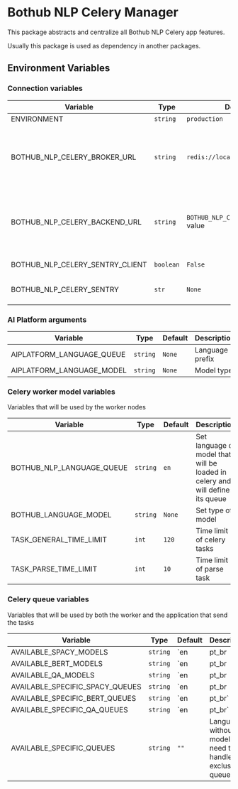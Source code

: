 # Bothub NLP Celery Manager

This package abstracts and centralize all Bothub NLP Celery app features.

Usually this package is used as dependency in another packages.

## Environment Variables

### Connection variables
| Variable | Type | Default | Description |
|--|--|--|--|
| ENVIRONMENT | `string` | `production` |  |
| BOTHUB_NLP_CELERY_BROKER_URL | `string` | `redis://localhost:6379/0` | Celery Broker URL, check usage instructions in [Celery Docs](http://docs.celeryproject.org/en/latest/index.html) |
| BOTHUB_NLP_CELERY_BACKEND_URL | `string` | `BOTHUB_NLP_CELERY_BROKER_URL` value | Celery Backend URL, check usage instructions in [Celery Docs](http://docs.celeryproject.org/en/latest/index.html) |
| BOTHUB_NLP_CELERY_SENTRY_CLIENT | `boolean` | `False` | Enable Sentry |
| BOTHUB_NLP_CELERY_SENTRY | `str` | `None` | Set URL Sentry Server |

### AI Platform arguments

| Variable | Type | Default | Description |
|--|--|--|--|
| AIPLATFORM_LANGUAGE_QUEUE | `string` | `None` | Language prefix |
| AIPLATFORM_LANGUAGE_MODEL | `string` | `None` | Model type |

### Celery worker model variables
Variables that will be used by the worker nodes

| Variable | Type | Default | Description |
|--|--|--|--|
| BOTHUB_NLP_LANGUAGE_QUEUE | `string` | `en` | Set language of model that will be loaded in celery and will define its queue|
| BOTHUB_LANGUAGE_MODEL | `string` | `None` | Set type of model |
| TASK_GENERAL_TIME_LIMIT | `int` | `120` | Time limit of celery tasks |
| TASK_PARSE_TIME_LIMIT | `int` | `10` | Time limit of parse task |

### Celery queue variables
Variables that will be used by both the worker and the application that send the tasks

| Variable | Type | Default | Description |
|--|--|--|--|
| AVAILABLE_SPACY_MODELS | `string` | `en|pt_br|es|fr|ru` | Available SPACY models of working nodes |
| AVAILABLE_BERT_MODELS | `string` | `en|pt_br|xx` | Available BERT models of working nodes |
| AVAILABLE_QA_MODELS | `string` | `en|pt_br|xx` | Available QA models of working nodes |
| AVAILABLE_SPECIFIC_SPACY_QUEUES | `string` | `en|pt_br|es|fr|ru` | Available languages with word2vec models |
| AVAILABLE_SPECIFIC_BERT_QUEUES | `string` | `en|pt_br` | Available languages with BERT models |
| AVAILABLE_SPECIFIC_QA_QUEUES | `string` | `en|pt_br` | Available languages with QA models |
| AVAILABLE_SPECIFIC_QUEUES | `string` | `""` | Languages without model that need to be handled in exclusive queues |
